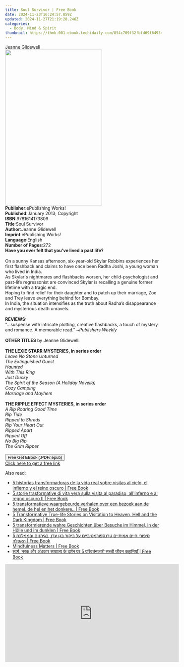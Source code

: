 ```yaml
---
title: Soul Survivor | Free Book
date: 2024-11-23T16:24:57.859Z
updated: 2024-11-27T21:19:28.246Z
categories:
  - Body, Mind & Spirit
thumbnail: https://thmb-001-ebook.techidaily.com/854c709f32fbfd69f649540a0ca27669b83a43bb767895c8d34c0d3a8228ec2c.jpg
---
```

<main id="book-container">
  <div class="flex flex-col">
    <div class="book-brief flex-1 py-6 px-4 sm:p-6 md:py-10 md:px-8">
      <!-- brief-->
      <div class="book-brief-main">Jeanne Glidewell</div>
    </div>
    <div
      class="book-meta-info flex-1 grid gap-4 col-start-1 col-end-3 row-start-1 sm:mb-6 sm:grid-cols-4 lg:gap-6 lg:col-start-2 lg:row-end-6 lg:row-span-6 lg:mb-0"
    >
      <div
        class="book-meta-info-left place-content-center mt-4 p-4 text-sm leading-6 col-start-2 col-span-2 dark:text-slate-400"
      >
        <img
          class="w-full h-500 object-cover rounded-lg sm:h-255 sm:col-span-2 lg:col-span-full"
          src="https://img-001-ebook.techidaily.com/24f5b6c33da6c0674ad5fe154a2f86dfd1a2e640a50fda87f4f77010da67feda.jpg"
          alt=""
          width="312"
          height="500"
        />
      </div>
      <div
        class="book-meta-info-right mt-2 col-start-1 row-start-2 col-span-3 self-center"
      >
        <!-- meta data  -->
        <div class="flex flex-col px-4 md:px-8">
          <div class="flex-1">
            <strong>Publisher</strong>:<span class="px-2"
              >ePublishing Works!</span
            >
          </div>
          <div class="flex-1">
            <strong>Published</strong>:<span class="px-2"
              >January 2013; Copyright</span
            >
          </div>
          <div class="flex-1">
            <strong>ISBN</strong>:<span class="px-2">9781614173809</span>
          </div>
          <div class="flex-1">
            <strong>Title</strong>:<span class="px-2">Soul Survivor</span>
          </div>
          <div class="flex-1">
            <strong>Author</strong>:<span class="px-2">Jeanne Glidewell</span>
          </div>
          <div class="flex-1">
            <strong>Imprint</strong>:<span class="px-2"
              >ePublishing Works!</span
            >
          </div>
          <div class="flex-1">
            <strong>Language</strong>:<span class="px-2">English</span>
          </div>
          <div class="flex-1">
            <strong>Number of Pages</strong>:<span class="px-2">272</span>
          </div>
        </div>
      </div>
    </div>
    <div class="book-description flex-1 py-6 px-4 sm:p-6 md:py-10 md:px-8">
      <div class="book-description-main">
        <div accordion-content="" id="description">
          <b>Have you ever felt that you've lived a past life?</b><br /><br />On
          a sunny Kansas afternoon, six-year-old Skylar Robbins experiences her
          first flashback and claims to have once been Radha Joshi, a young
          woman who lived in India.<br />As Skylar's nightmares and flashbacks
          worsen, her child-psychologist and past-life regressonist are
          convinced Skylar is recalling a genuine former lifetime with a tragic
          end.<br />Hoping to find relief for their daughter and to patch up
          their marriage, Zoe and Trey leave everything behind for Bombay.<br />In
          India, the situation intensifies as the truth about Radha’s
          disappearance and mysterious death unravels.<br /><br /><b>REVIEWS:</b
          ><br />"...suspense with intricate plotting, creative flashbacks, a
          touch of mystery and romance. A memorable read." ~<i
            >Publishers Weekly</i
          ><br /><br /><b>OTHER TITLES</b> by Jeanne Glidewell:<br /><br /><b
            >THE LEXIE STARR MYSTERIES, in series order</b
          ><br /><i
            >Leave No Stone Unturned<br />The Extinguished Guest<br />Haunted<br />With
            This Ring<br />Just Ducky<br />The Spirit of the Season (A Holiday
            Novella)<br />Cozy Camping<br />Marriage and Mayhem</i
          ><br /><br /><b>THE RIPPLE EFFECT MYSTERIES, in series order</b
          ><br /><i
            >A Rip Roaring Good Time<br />Rip Tide<br />Ripped to Shreds<br />Rip
            Your Heart Out<br />Ripped Apart<br />Ripped Off<br />No Big Rip<br />The
            Grim Ripper</i
          ><br /><br />
        </div>
        <div class="accordion-fader"></div>
      </div>
    </div>
    <div class="book-excerpts flex-1 py-6 px-4 sm:p-6 md:py-10 md:px-8"></div>
    <div
      class="book-about-author flex-1 py-6 px-4 sm:p-6 md:py-10 md:px-8"
    ></div>
    <div class="book-free-get flex-1 py-6 px-4 sm:p-6 md:py-10 md:px-8">
      <button
        id="btn-free-get"
        class="bg-blue-500 hover:bg-blue-700 text-white font-bold py-2 px-4 rounded"
      >
        Free Get EBook (.PDF/.epub)
      </button>
      <div id="countdown-display" class="px-2 text-lg mt-2"></div>
      <a
        id="free-link"
        class="hidden bg-blue-500 hover:bg-blue-700 text-white font-bold py-2 px-4 rounded"
        href="https://www.ebooks.com/en-us/book/95956315/soul-survivor/jeanne-glidewell/"
        target="_blank"
        >Click here to get a free link</a
      >
    </div>
    <script>
      let countdownTime = 0;
      let countdownInterval = null;
      document
        .getElementById('btn-free-get')
        .addEventListener('click', startCountdown);
      function startCountdown() {
        countdownTime = new Date().getTime() + 60000 * 3;
        countdownInterval = setInterval(updateCountdown, 1000);
        document.getElementById('btn-free-get').disabled = true;
        document
          .getElementById('btn-free-get')
          .classList.add('bg-gray-500', 'cursor-not-allowed');
      }
      function updateCountdown() {
        let currentTime = new Date().getTime();
        let timeLeft = countdownTime - currentTime;
        let secondsLeft = Math.floor(timeLeft / 1000);
        document.getElementById('countdown-display').innerHTML =
          `Remaining time: ${secondsLeft} seconds.`;
        if (secondsLeft <= 0) {
          clearInterval(countdownInterval);
          document.getElementById('btn-free-get').classList.add('hidden');
          document.getElementById('free-link').classList.remove('hidden');
          document.getElementById('countdown-display').innerHTML = '';
        }
      }
    </script>
  </div>
</main>

<ins class="adsbygoogle"
      style="display:block"
      data-ad-client="ca-pub-7571918770474297"
      data-ad-slot="8358498916"
      data-ad-format="auto"
      data-full-width-responsive="true"></ins>
    

<span class="atpl-alsoreadstyle">Also read:</span>
<div><ul>
<li><a href="https://novels-ebooks.techidaily.com/211364448-9798330205578-5-historias-transformadoras-de-la-vida-real-sobre-visitas-al-cielo-el-infierno-y-el-reino-oscuro/"><u>5 historias transformadoras de la vida real sobre visitas al cielo, el infierno y el reino oscuro | Free Book</u></a></li>
<li><a href="https://novels-ebooks.techidaily.com/211364449-9798330205592-5-storie-trasformative-di-vita-vera-sulla-visita-al-paradiso-allinferno-e-al-regno-oscuro-il/"><u>5 storie trasformative di vita vera sulla visita al paradiso, all'inferno e al regno oscuro Il | Free Book</u></a></li>
<li><a href="https://novels-ebooks.techidaily.com/211364453-9798330205677-5-transformatieve-waargebeurde-verhalen-over-een-bezoek-aan-de-hemel-de-hel-en-het-donkere/"><u>5 transformatieve waargebeurde verhalen over een bezoek aan de hemel, de hel en het donkere.. | Free Book</u></a></li>
<li><a href="https://novels-ebooks.techidaily.com/211364478-9798330200726-5-transformative-true-life-stories-on-visitation-to-heaven-hell-and-the-dark-kingdom/"><u>5 Transformative True-life Stories on Visitation to Heaven, Hell and the Dark Kingdom | Free Book</u></a></li>
<li><a href="https://novels-ebooks.techidaily.com/211364493-9798330205509-5-transformierende-wahre-geschichten-uber-besuche-im-himmel-in-der-holle-und-im-dunklen/"><u>5 transformierende wahre Geschichten über Besuche im Himmel, in der Hölle und im dunklen | Free Book</u></a></li>
<li><a href="https://novels-ebooks.techidaily.com/211364494-9798330205790-5-syfvry-hyym-mytyym-trnsfvrmtyvyym-l-vykvr-vgn-dn-vgyhnvm-vvmmlkhh-hflh/"><u>5 סיפורי חיים אמיתיים טרנספורמטיביים על ביקור בגן עדן, בגיהנום ובממלכה האפלה | Free Book</u></a></li>
<li><a href="https://novels-ebooks.techidaily.com/211364487-9798330205769-mindfulness-matters/"><u>Mindfulness Matters | Free Book</u></a></li>
<li><a href="https://novels-ebooks.techidaily.com/211364495-9798330205783-savaraga-naraka-oura-athhakara-samarajaya-ka-tharashana-para-5-paravaratanakara-sacaca-javana-kahanaya/"><u>स्वर्ग, नरक और अंधकार साम्राज्य के दर्शन पर 5 परिवर्तनकारी सच्ची जीवन कहानियाँ | Free Book</u></a></li>
</ul></div>

<!-- affiliate ads begin -->
<iframe width="560" height="315" src="https://www.youtube.com/embed/Vfq0vw0Spz8?si=2EAk6hW-Gb-o33_L&autoplay=1" title="YouTube video player" frameborder="0" allow="accelerometer; autoplay; clipboard-write; encrypted-media; gyroscope; picture-in-picture; web-share" referrerpolicy="strict-origin-when-cross-origin" allowfullscreen></iframe>
<!-- affiliate ads end -->

